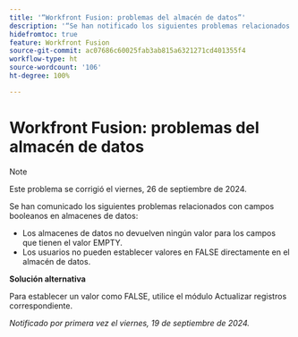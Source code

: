 ```yaml
---
title: '“Workfront Fusion: problemas del almacén de datos”'
description: '“Se han notificado los siguientes problemas relacionados con campos booleanos en almacenes de datos: los almacenes de datos no devuelven ningún valor para los campos que tienen el valor EMPTY y los usuarios no pueden establecer valores en FALSE directamente en el almacén de datos”.'
hidefromtoc: true
feature: Workfront Fusion
source-git-commit: ac07686c60025fab3ab815a6321271cd401355f4
workflow-type: ht
source-wordcount: '106'
ht-degree: 100%

---
```



# Workfront Fusion: problemas del almacén de datos

>[!NOTE]
>
>Este problema se corrigió el viernes, 26 de septiembre de 2024.

Se han comunicado los siguientes problemas relacionados con campos booleanos en almacenes de datos:

* Los almacenes de datos no devuelven ningún valor para los campos que tienen el valor EMPTY.
* Los usuarios no pueden establecer valores en FALSE directamente en el almacén de datos.

**Solución alternativa**

Para establecer un valor como FALSE, utilice el módulo Actualizar registros correspondiente.

_Notificado por primera vez el viernes, 19 de septiembre de 2024._
